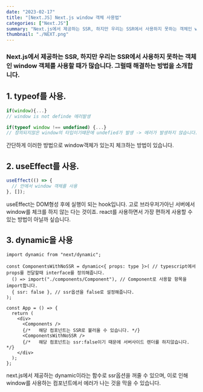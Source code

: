 ```yaml
---
date: "2023-02-17"
title: "[Next.JS] Next.js window 객체 사용법"
categories: ["Next.JS"]
summary: "Next.js에서 제공하는 SSR, 하지만 우리는 SSR에서 사용하지 못하는 객체인 window 객체를 사용할 때가 많습니다. 그럴때 해결하는 방법을 소개합니다."
thumbnail: "./NEXT.png"
---
```


### Next.js에서 제공하는 SSR, 하지만 우리는 SSR에서 사용하지 못하는 객체인 window 객체를 사용할 때가 많습니다. 그럴때 해결하는 방법을 소개합니다.

## 1. typeof를 사용.

```jsx
if(window){...}
// window is not definde 에러발생

if(typeof window !== undefined) {...}
// 정의되지않은 window의 타입이기떄문에 undefied가 발생 -> 에러가 발생하지 않습니다.
```

간단하게 이러한 방법으로 window객체가 있는지 체크하는 방법이 있습니다.

## 2. useEffect를 사용.

```jsx
useEffect(() => {
  // 안에서 window 객체를 사용
}, []);
```

useEffect는 DOM형성 후에 실행이 되는 hook입니다. 고로 브라우저가아닌 서버에서 window를 체크를 하지 않는 다는 것이죠. react를 사용하면서 가장 편하게 사용할 수 있는 방법이 아닐까 싶습니다.

## 3. dynamic을 사용

```tsx
import dynamic from "next/dynamic";

const ComponentsWithNoSSR = dynamic<{ props: type }>( // typescript에서 props를 전달할때 interface를 정의해줍니다.
  () => import("./components/Component"), // Component로 사용할 항목을 import합니다.
  { ssr: false }, // ssr옵션을 false로 설정해줍니다.
);

const App = () => {
  return (
    <div>
      <Components />
      {/*   해당 컴포넌트는 SSR로 불러올 수 있습니다. */}
      <ComponentsWithNoSSR />
      {/*   해당 컴포넌트는 ssr:false이기 때문에 서버사이드 렌더를 하지않습니다.  */}
    </div>
  );
};
```

next.js에서 제공하는 dynamic이라는 함수로 ssr옵션을 꺼줄 수 있으며, 이로 인해 window를 사용하는 컴포넌트에서 에러가 나는 것을 막을 수 있습니다.
